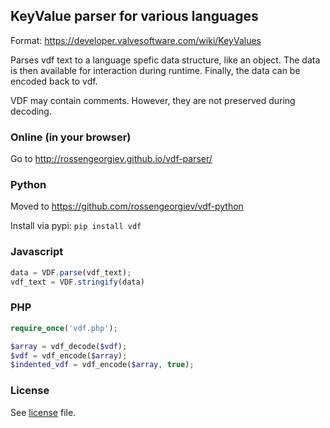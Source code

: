 ## KeyValue parser for various languages

Format: https://developer.valvesoftware.com/wiki/KeyValues

Parses vdf text to a language spefic data structure, like an object.
The data is then available for interaction during runtime.
Finally, the data can be encoded back to vdf.

VDF may contain comments. However, they are not preserved during decoding.

### Online (in your browser)

Go to http://rossengeorgiev.github.io/vdf-parser/

### Python

Moved to https://github.com/rossengeorgiev/vdf-python

Install via pypi: `pip install vdf`

### Javascript

```javascript
data = VDF.parse(vdf_text);
vdf_text = VDF.stringify(data)
```

### PHP

```php
require_once('vdf.php');

$array = vdf_decode($vdf);
$vdf = vdf_encode($array);
$indented_vdf = vdf_encode($array, true);
```

### License

See [license](LICENSE) file.
